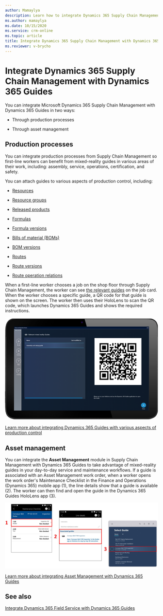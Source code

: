 ```yaml
---
author: Mamaylya
description: Learn how to integrate Dynamics 365 Supply Chain Management with Dynamics 365 Guides to take advantage of mixed-reality guides in day-to-day service and maintenance workflows.
ms.author: mamaylya
ms.date: 10/15/2020
ms.service: crm-online
ms.topic: article
title: Integrate Dynamics 365 Supply Chain Management with Dynamics 365 Guides
ms.reviewer: v-brycho
---
```


# Integrate Dynamics 365 Supply Chain Management with Dynamics 365 Guides

You can integrate Microsoft Dynamics 365 Supply Chain Management with Dynamics 365 Guides in two ways:

- Through production processes

- Through asset management

## Production processes

You can integrate production processes from Supply Chain Management so first-line workers can benefit from mixed-reality guides in various areas of their work, including: assembly, service, operations, certification, and safety.

You can attach guides to various aspects of production control, including:

- [Resources](https://docs.microsoft.com/dynamics365/supply-chain/production-control/instruction-guides-in-production-overview#resources)

- [Resource groups](https://docs.microsoft.com/dynamics365/supply-chain/production-control/instruction-guides-in-production-overview#resource-groups)

- [Released products](https://docs.microsoft.com/dynamics365/supply-chain/production-control/instruction-guides-in-production-overview#released-products)

- [Formulas](https://docs.microsoft.com/dynamics365/supply-chain/production-control/instruction-guides-in-production-overview#formulas)

- [Formula versions](https://docs.microsoft.com/dynamics365/supply-chain/production-control/instruction-guides-in-production-overview#formula-versions)

- [Bills of material (BOMs)](https://docs.microsoft.com/dynamics365/supply-chain/production-control/instruction-guides-in-production-overview#bom)

- [BOM versions](https://docs.microsoft.com/dynamics365/supply-chain/production-control/instruction-guides-in-production-overview#bom-versions)

- [Routes](https://docs.microsoft.com/dynamics365/supply-chain/production-control/instruction-guides-in-production-overview#routes)

- [Route versions](https://docs.microsoft.com/dynamics365/supply-chain/production-control/instruction-guides-in-production-overview#route-versions)

- [Route operation relations](https://docs.microsoft.com/dynamics365/supply-chain/production-control/instruction-guides-in-production-overview#route-operation-relations)

When a first-line worker chooses a job on the shop floor through Supply Chain Management, the worker can see [the relevant guides](https://docs.microsoft.com/dynamics365/supply-chain/production-control/instruction-guides-in-production-overview#logic) on the job card. When the worker chooses a specific guide, a QR code for that guide is shown on the screen. The worker then uses their HoloLens to scan the QR code, which launches Dynamics 365 Guides and shows the required instructions. 

![Screen shot of QR code used to open a guide from Dynamics 365 Supply Chain Management](media/scm-integration-qr-code-scan.PNG "Screen shot of QR code used to open a guide from Dynamics 365 Supply Chain Management")
 
[Learn more about integrating Dynamics 365 Guides with various aspects of production control](https://docs.microsoft.com/dynamics365/supply-chain/production-control/instruction-guides-in-production-overview#logic)

## Asset management

You can integrate the **Asset Management** module in Supply Chain Management with Dynamics 365 Guides to take advantage of mixed-reality guides in your day-to-day service and maintenance workflows. If a guide is associated with an Asset Management work order, when a worker opens the work order's Maintenance Checklist in the Finance and Operations (Dynamics 365) mobile app (1), the line details show that a guide is available (2). The worker can then find and open the guide in the Dynamics 365 Guides HoloLens app (3).

![Integrated Asset Management guide](media/asset-management-integration.JPG "Integrated Asset Management guide")

[Learn more about integrating Asset Management with Dynamics 365 Guides](https://docs.microsoft.com/dynamics365/supply-chain/asset-management/asset-management-guides-integration)

## See also

[Integrate Dynamics 365 Field Service with Dynamics 365 Guides](field-service.md)
